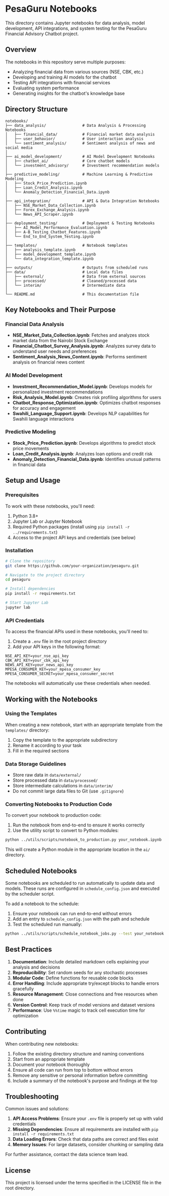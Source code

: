 # PesaGuru Notebooks

This directory contains Jupyter notebooks for data analysis, model development, API integrations, and system testing for the PesaGuru Financial Advisory Chatbot project.

## Overview

The notebooks in this repository serve multiple purposes:
- Analyzing financial data from various sources (NSE, CBK, etc.)
- Developing and training AI models for the chatbot
- Testing API integrations with financial services
- Evaluating system performance
- Generating insights for the chatbot's knowledge base

## Directory Structure

```
notebooks/
├── data_analysis/                # Data Analysis & Processing Notebooks
│   ├── financial_data/           # Financial market data analysis
│   ├── user_behavior/            # User interaction analysis
│   └── sentiment_analysis/       # Sentiment analysis of news and social media
│
├── ai_model_development/         # AI Model Development Notebooks
│   ├── chatbot_ai/               # Core chatbot models
│   └── investment_advisory/      # Investment recommendation models
│
├── predictive_modeling/          # Machine Learning & Predictive Modeling
│   ├── Stock_Price_Prediction.ipynb
│   ├── Loan_Credit_Analysis.ipynb
│   └── Anomaly_Detection_Financial_Data.ipynb
│
├── api_integration/              # API & Data Integration Notebooks
│   ├── NSE_Market_Data_Collection.ipynb
│   ├── Forex_Exchange_Analysis.ipynb
│   └── News_API_Scraper.ipynb
│
├── deployment_testing/           # Deployment & Testing Notebooks
│   ├── AI_Model_Performance_Evaluation.ipynb
│   ├── A-B_Testing_Chatbot_Features.ipynb
│   └── End_to_End_System_Testing.ipynb
│
├── templates/                    # Notebook templates
│   ├── analysis_template.ipynb
│   ├── model_development_template.ipynb
│   └── data_integration_template.ipynb
│
├── outputs/                      # Outputs from scheduled runs
├── data/                         # Local data files
│   ├── external/                 # Data from external sources
│   ├── processed/                # Cleaned/processed data
│   └── interim/                  # Intermediate data
│
└── README.md                     # This documentation file
```

## Key Notebooks and Their Purpose

### Financial Data Analysis

- **NSE_Market_Data_Collection.ipynb**: Fetches and analyzes stock market data from the Nairobi Stock Exchange
- **Financial_Chatbot_Survey_Analysis.ipynb**: Analyzes survey data to understand user needs and preferences
- **Sentiment_Analysis_News_Content.ipynb**: Performs sentiment analysis on financial news content

### AI Model Development

- **Investment_Recommendation_Model.ipynb**: Develops models for personalized investment recommendations
- **Risk_Analysis_Model.ipynb**: Creates risk profiling algorithms for users
- **Chatbot_Response_Optimization.ipynb**: Optimizes chatbot responses for accuracy and engagement
- **Swahili_Language_Support.ipynb**: Develops NLP capabilities for Swahili language interactions

### Predictive Modeling

- **Stock_Price_Prediction.ipynb**: Develops algorithms to predict stock price movements
- **Loan_Credit_Analysis.ipynb**: Analyzes loan options and credit risk
- **Anomaly_Detection_Financial_Data.ipynb**: Identifies unusual patterns in financial data

## Setup and Usage

### Prerequisites

To work with these notebooks, you'll need:

1. Python 3.8+
2. Jupyter Lab or Jupyter Notebook
3. Required Python packages (install using `pip install -r ../requirements.txt`)
4. Access to the project API keys and credentials (see below)

### Installation

```bash
# Clone the repository
git clone https://github.com/your-organization/pesaguru.git

# Navigate to the project directory
cd pesaguru

# Install dependencies
pip install -r requirements.txt

# Start Jupyter Lab
jupyter lab
```

### API Credentials

To access the financial APIs used in these notebooks, you'll need to:

1. Create a `.env` file in the root project directory
2. Add your API keys in the following format:

```
NSE_API_KEY=your_nse_api_key
CBK_API_KEY=your_cbk_api_key
NEWS_API_KEY=your_news_api_key
MPESA_CONSUMER_KEY=your_mpesa_consumer_key
MPESA_CONSUMER_SECRET=your_mpesa_consumer_secret
```

The notebooks will automatically use these credentials when needed.

## Working with the Notebooks

### Using the Templates

When creating a new notebook, start with an appropriate template from the `templates/` directory:

1. Copy the template to the appropriate subdirectory
2. Rename it according to your task
3. Fill in the required sections

### Data Storage Guidelines

- Store raw data in `data/external/`
- Store processed data in `data/processed/`
- Store intermediate calculations in `data/interim/`
- Do not commit large data files to Git (use `.gitignore`)

### Converting Notebooks to Production Code

To convert your notebook to production code:

1. Run the notebook from end-to-end to ensure it works correctly
2. Use the utility script to convert to Python modules:

```bash
python ../utils/scripts/notebook_to_production.py your_notebook.ipynb
```

This will create a Python module in the appropriate location in the `ai/` directory.

## Scheduled Notebooks

Some notebooks are scheduled to run automatically to update data and models. These runs are configured in `schedule_config.json` and executed by the scheduler script.

To add a notebook to the schedule:

1. Ensure your notebook can run end-to-end without errors
2. Add an entry to `schedule_config.json` with the path and schedule
3. Test the scheduled run manually:

```bash
python ../utils/scripts/schedule_notebook_jobs.py --test your_notebook.ipynb
```

## Best Practices

1. **Documentation**: Include detailed markdown cells explaining your analysis and decisions
2. **Reproducibility**: Set random seeds for any stochastic processes
3. **Modular Code**: Define functions for reusable code blocks
4. **Error Handling**: Include appropriate try/except blocks to handle errors gracefully
5. **Resource Management**: Close connections and free resources when done
6. **Version Control**: Keep track of model versions and dataset versions
7. **Performance**: Use `%%time` magic to track cell execution time for optimization

## Contributing

When contributing new notebooks:

1. Follow the existing directory structure and naming conventions
2. Start from an appropriate template
3. Document your notebook thoroughly
4. Ensure all code can run from top to bottom without errors
5. Remove any sensitive or personal information before committing
6. Include a summary of the notebook's purpose and findings at the top

## Troubleshooting

Common issues and solutions:

1. **API Access Problems**: Ensure your `.env` file is properly set up with valid credentials
2. **Missing Dependencies**: Ensure all requirements are installed with `pip install -r requirements.txt`
3. **Data Loading Errors**: Check that data paths are correct and files exist
4. **Memory Issues**: For large datasets, consider chunking or sampling data

For further assistance, contact the data science team lead.

## License

This project is licensed under the terms specified in the LICENSE file in the root directory.
